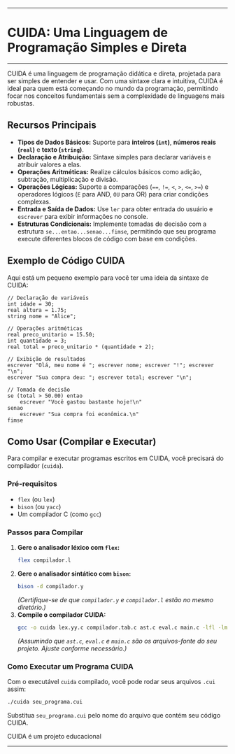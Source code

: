 

-----

# CUIDA: Uma Linguagem de Programação Simples e Direta

-----

CUIDA é uma linguagem de programação didática e direta, projetada para ser simples de entender e usar. Com uma sintaxe clara e intuitiva, CUIDA é ideal para quem está começando no mundo da programação, permitindo focar nos conceitos fundamentais sem a complexidade de linguagens mais robustas.

## Recursos Principais

  * **Tipos de Dados Básicos:** Suporte para **inteiros (`int`)**, **números reais (`real`)** e **texto (`string`)**.
  * **Declaração e Atribuição:** Sintaxe simples para declarar variáveis e atribuir valores a elas.
  * **Operações Aritméticas:** Realize cálculos básicos como adição, subtração, multiplicação e divisão.
  * **Operações Lógicas:** Suporte a comparações (`==`, `!=`, `<`, `>`, `<=`, `>=`) e operadores lógicos (`E` para AND, `OU` para OR) para criar condições complexas.
  * **Entrada e Saída de Dados:** Use `ler` para obter entrada do usuário e `escrever` para exibir informações no console.
  * **Estruturas Condicionais:** Implemente tomadas de decisão com a estrutura `se...entao...senao...fimse`, permitindo que seu programa execute diferentes blocos de código com base em condições.

## Exemplo de Código CUIDA

Aqui está um pequeno exemplo para você ter uma ideia da sintaxe de CUIDA:

```cui
// Declaração de variáveis
int idade = 30;
real altura = 1.75;
string nome = "Alice";

// Operações aritméticas
real preco_unitario = 15.50;
int quantidade = 3;
real total = preco_unitario * (quantidade + 2);

// Exibição de resultados
escrever "Olá, meu nome é "; escrever nome; escrever "!"; escrever "\n";
escrever "Sua compra deu: "; escrever total; escrever "\n";

// Tomada de decisão
se (total > 50.00) entao
    escrever "Você gastou bastante hoje!\n"
senao
    escrever "Sua compra foi econômica.\n"
fimse
```

## Como Usar (Compilar e Executar)

Para compilar e executar programas escritos em CUIDA, você precisará do compilador (`cuida`).

### Pré-requisitos

  * `flex` (ou `lex`)
  * `bison` (ou `yacc`)
  * Um compilador C (como `gcc`)

### Passos para Compilar


1.  **Gere o analisador léxico com `flex`:**
    ```bash
    flex compilador.l
    ```
2.  **Gere o analisador sintático com `bison`:**
    ```bash
    bison -d compilador.y
    ```
    *(Certifique-se de que `compilador.y` e `compilador.l` estão no mesmo diretório.)*
3.  **Compile o compilador CUIDA:**
    ```bash
    gcc -o cuida lex.yy.c compilador.tab.c ast.c eval.c main.c -lfl -lm
    ```
    *(Assumindo que `ast.c`, `eval.c` e `main.c` são os arquivos-fonte do seu projeto. Ajuste conforme necessário.)*

### Como Executar um Programa CUIDA

Com o executável `cuida` compilado, você pode rodar seus arquivos `.cui`  assim:

```bash
./cuida seu_programa.cui
```

Substitua `seu_programa.cui` pelo nome do arquivo que contém seu código CUIDA.


CUIDA é um projeto educacional 

-----

